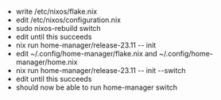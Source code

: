 - write /etc/nixos/flake.nix
- edit /etc/nixos/configuration.nix
- sudo nixos-rebuild switch
- edit until this succeeds
- nix run home-manager/release-23.11 -- init
- edit ~/.config/home-manager/flake.nix and ~/.config/home-manager/home.nix
- nix run home-manager/release-23.11 -- init --switch
- edit until this succeeds
- should now be able to run home-manager switch